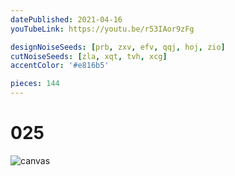 ```yaml
---
datePublished: 2021-04-16
youTubeLink: https://youtu.be/r53IAor9zFg

designNoiseSeeds: [prb, zxv, efv, qqj, hoj, zio]
cutNoiseSeeds: [zla, xqt, tvh, xcg]
accentColor: '#e816b5'

pieces: 144
---
```


# 025

![canvas](https://res.cloudinary.com/abstract-puzzles/image/upload/w_2000/025_prb-zxv-efv-qqj-hoj-zio_zla-xqt-tvh-xcg?raw=true)
